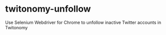 # twitonomy-unfollow
Use Selenium Webdriver for Chrome to unfollow inactive Twitter accounts in Twitonomy 
